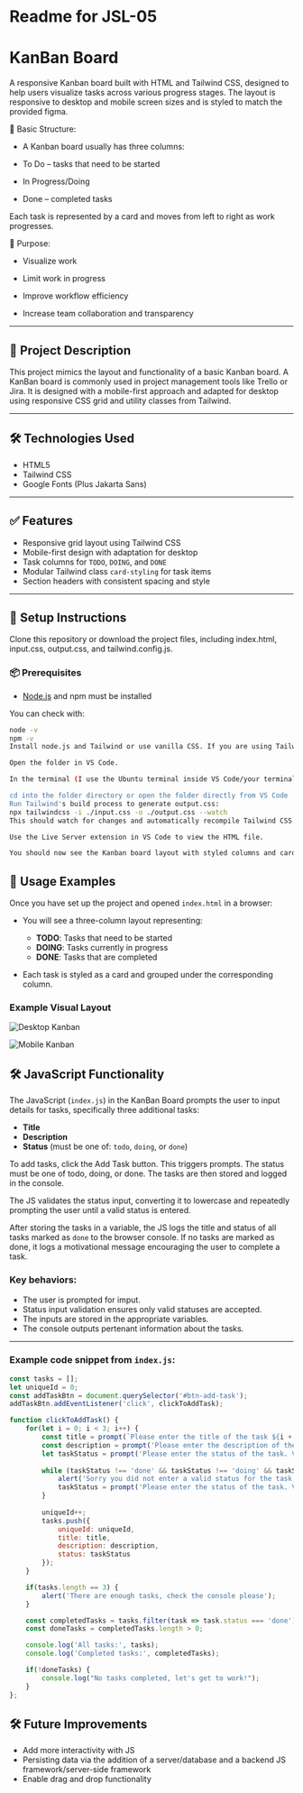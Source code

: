 # Readme for JSL-05

# KanBan Board

A responsive Kanban board built with HTML and Tailwind CSS, designed to help users visualize tasks across various progress stages. The layout is responsive to desktop and mobile screen sizes and is styled to match the provided figma.

🔹 Basic Structure:

- A Kanban board usually has three columns:

- To Do – tasks that need to be started

- In Progress/Doing

- Done – completed tasks

Each task is represented by a card and moves from left to right as work progresses.

🔹 Purpose:

- Visualize work

- Limit work in progress

- Improve workflow efficiency

- Increase team collaboration and transparency

---

## 🚀 Project Description

This project mimics the layout and functionality of a basic Kanban board. A KanBan board is commonly used in project management tools like Trello or Jira. It is designed with a mobile-first approach and adapted for desktop using responsive CSS grid and utility classes from Tailwind. 

---

## 🛠️ Technologies Used

- HTML5
- Tailwind CSS 
- Google Fonts (Plus Jakarta Sans)

---

## ✅ Features

- Responsive grid layout using Tailwind CSS
- Mobile-first design with adaptation for desktop
- Task columns for `TODO`, `DOING`, and `DONE`
- Modular Tailwind class `card-styling` for task items
- Section headers with consistent spacing and style

---

## 🧱 Setup Instructions

Clone this repository or download the project files, including index.html, input.css, output.css, and tailwind.config.js.

### 📦 Prerequisites

- [Node.js](https://nodejs.org/) and npm must be installed

You can check with:

```bash
node -v
npm -v
Install node.js and Tailwind or use vanilla CSS. If you are using Tailwind, link the CDN or initialize a local version.

Open the folder in VS Code.

In the terminal (I use the Ubuntu terminal inside VS Code/your terminal of choice), make sure you're in the project directory:

cd into the folder directory or open the folder directly from VS Code
Run Tailwind's build process to generate output.css:
npx tailwindcss -i ./input.css -o ./output.css --watch
This should watch for changes and automatically recompile Tailwind CSS. If the watch is not working then remove it and rebuild manually.

Use the Live Server extension in VS Code to view the HTML file.

You should now see the Kanban board layout with styled columns and cards. The layout will automatically adjust for desktop or mobile views.
```

## 🧪 Usage Examples

Once you have set up the project and opened `index.html` in a browser:

- You will see a three-column layout representing:
  - **TODO**: Tasks that need to be started
  - **DOING**: Tasks currently in progress
  - **DONE**: Tasks that are completed

- Each task is styled as a card and grouped under the corresponding column.

### Example Visual Layout

![Desktop Kanban](/images/JSL-01-Desktop.png)

![Mobile Kanban](/images/JSL-01-Mobile.png)

## 🛠️ JavaScript Functionality

The JavaScript (`index.js`) in the KanBan Board prompts the user to input details for tasks, specifically three additional tasks:

- **Title**  
- **Description**  
- **Status** (must be one of: `todo`, `doing`, or `done`)

To add tasks, click the Add Task button. This triggers prompts. The status must be one of todo, doing, or done. The tasks are then stored and logged in the console.

The JS validates the status input, converting it to lowercase and repeatedly prompting the user until a valid status is entered. 

After storing the tasks in a variable, the JS logs the title and status of all tasks marked as `done` to the browser console. If no tasks are marked as done, it logs a motivational message encouraging the user to complete a task.

### Key behaviors:
- The user is prompted for imput.
- Status input validation ensures only valid statuses are accepted.
- The inputs are stored in the appropriate variables.
- The console outputs pertenant information about the tasks.

---

### Example code snippet from `index.js`:

```js
const tasks = [];
let uniqueId = 0;
const addTaskBtn = document.querySelector('#btn-add-task');
addTaskBtn.addEventListener('click', clickToAddTask);

function clickToAddTask() {
    for(let i = 0; i < 3; i++) {
        const title = prompt(`Please enter the title of the task ${i + 1}`);
        const description = prompt('Please enter the description of the task');
        let taskStatus = prompt('Please enter the status of the task. Valid status: todo, done, doing').toLowerCase(); 
        
        while (taskStatus !== 'done' && taskStatus !== 'doing' && taskStatus !== 'todo') {
            alert('Sorry you did not enter a valid status for the task, please enter todo, done, or doing');
            taskStatus = prompt('Please enter the status of the task. Valid status: todo, done, doing').toLowerCase();
        }
        
        uniqueId++;
        tasks.push({
            uniqueId: uniqueId,
            title: title,
            description: description,
            status: taskStatus
        });
    }

    if(tasks.length == 3) {
        alert('There are enough tasks, check the console please');
    } 

    const completedTasks = tasks.filter(task => task.status === 'done'); 
    const doneTasks = completedTasks.length > 0; 

    console.log('All tasks:', tasks);
    console.log('Completed tasks:', completedTasks);

    if(!doneTasks) {
        console.log("No tasks completed, let's get to work!");
    }
};
```
## 🛠️ Future Improvements

- Add more interactivity with JS
- Persisting data via the addition of a server/database and a backend JS framework/server-side framework
- Enable drag and drop functionality